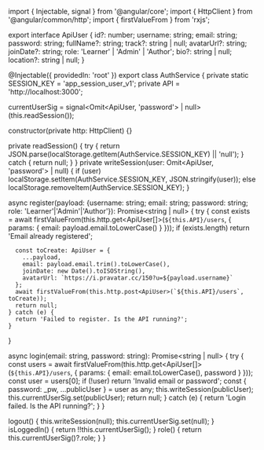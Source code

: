 import { Injectable, signal } from '@angular/core';
import { HttpClient } from '@angular/common/http';
import { firstValueFrom } from 'rxjs';

export interface ApiUser {
  id?: number;
  username: string;
  email: string;
  password: string;
  fullName?: string;
  track?: string | null;
  avatarUrl?: string;
  joinDate?: string;
  role: 'Learner' | 'Admin' | 'Author';
  bio?: string | null;
  location?: string | null;
}

@Injectable({ providedIn: 'root' })
export class AuthService {
  private static SESSION_KEY = 'app_session_user_v1';
  private API = 'http://localhost:3000';

  currentUserSig = signal<Omit<ApiUser, 'password'> | null>(this.readSession());

  constructor(private http: HttpClient) {}

  private readSession() {
    try { return JSON.parse(localStorage.getItem(AuthService.SESSION_KEY) || 'null'); } catch { return null; }
  }
  private writeSession(user: Omit<ApiUser, 'password'> | null) {
    if (user) localStorage.setItem(AuthService.SESSION_KEY, JSON.stringify(user));
    else localStorage.removeItem(AuthService.SESSION_KEY);
  }

  async register(payload: {username: string; email: string; password: string; role: 'Learner'|'Admin'|'Author'}): Promise<string | null> {
    try {
      const exists = await firstValueFrom(this.http.get<ApiUser[]>(`${this.API}/users`, { params: { email: payload.email.toLowerCase() } }));
      if (exists.length) return 'Email already registered';

      const toCreate: ApiUser = {
        ...payload,
        email: payload.email.trim().toLowerCase(),
        joinDate: new Date().toISOString(),
        avatarUrl: `https://i.pravatar.cc/150?u=${payload.username}`
      };
      await firstValueFrom(this.http.post<ApiUser>(`${this.API}/users`, toCreate));
      return null;
    } catch (e) {
      return 'Failed to register. Is the API running?';
    }
  }

  async login(email: string, password: string): Promise<string | null> {
    try {
      const users = await firstValueFrom(this.http.get<ApiUser[]>(`${this.API}/users`, { params: { email: email.toLowerCase(), password } }));
      const user = users[0];
      if (!user) return 'Invalid email or password';
      const { password: _pw, ...publicUser } = user as any;
      this.writeSession(publicUser);
      this.currentUserSig.set(publicUser);
      return null;
    } catch (e) {
      return 'Login failed. Is the API running?';
    }
  }

  logout() { this.writeSession(null); this.currentUserSig.set(null); }
  isLoggedIn() { return !!this.currentUserSig(); }
  role() { return this.currentUserSig()?.role; }
}
